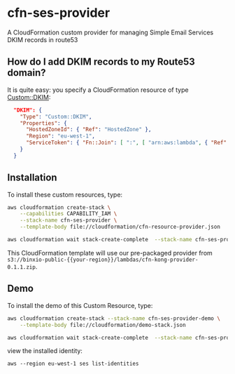 # cfn-ses-provider
A  CloudFormation custom provider for managing Simple Email Services DKIM records in route53

## How do I add DKIM records to my Route53 domain?
It is quite easy: you specify a CloudFormation resource of type [Custom::DKIM](docs/DKIM.md):

```json
  "DKIM": {
    "Type": "Custom::DKIM",
    "Properties": {
      "HostedZoneId": { "Ref": "HostedZone" },
      "Region": "eu-west-1",
      "ServiceToken": { "Fn::Join": [ ":", [ "arn:aws:lambda", { "Ref": "AWS::Region" }, { "Ref": "AWS::AccountId" }, "function:binxio-cfn-kong-provider" ]]}
    }
  }
```


## Installation
To install these custom resources, type:

```sh
aws cloudformation create-stack \
	--capabilities CAPABILITY_IAM \
	--stack-name cfn-ses-provider \
	--template-body file://cloudformation/cfn-resource-provider.json 

aws cloudformation wait stack-create-complete  --stack-name cfn-ses-provider 
```

This CloudFormation template will use our pre-packaged provider from `s3://binxio-public-{{your-region}}/lambdas/cfn-kong-provider-0.1.1.zip`.


## Demo
To install the demo of this Custom Resource, type:

```sh
aws cloudformation create-stack --stack-name cfn-ses-provider-demo \
	--template-body file://cloudformation/demo-stack.json

aws cloudformation wait stack-create-complete  --stack-name cfn-ses-provider-demo
```
view the installed identity:

```
aws --region eu-west-1 ses list-identities
```

